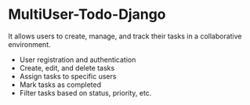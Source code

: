 # MultiUser-Todo-Django
It allows users to create, manage, and track their tasks in a collaborative environment.

- User registration and authentication
- Create, edit, and delete tasks
- Assign tasks to specific users
- Mark tasks as completed
- Filter tasks based on status, priority, etc.


